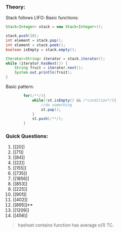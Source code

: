 
### Theory:

Stack follows LIFO:
Basic functions:
```java
Stack<Integer> stack = new Stack<Integer>();

stack.push(10);
int element = stack.pop();
int element = stack.peek();
boolean isEmpty = stack.empty();

Iterator<String> iterator = stack.iterator();
while (iterator.hasNext()) {
    String fruit = iterator.next();
    System.out.println(fruit);
}
```
Basic pattern:
```java
        for(/**/){
            while(!st.isEmpty() && /*condition*/){
                //do something
                st.pop();
            }
            st.push(/**/);
        }
```

### Quick Questions:
1. [[20]]
2. [[71]]
3. [[84]]
4. [[22]]
5. [[155]]
7. [[735]]
8. [[1856]]
9. [[853]]
10. [[225]]
11. [[901]]
12. [[402]]
13. [[895]]**
14. [[1209]]
15. [[456]]


> hashset contains function has average o(1) TC.